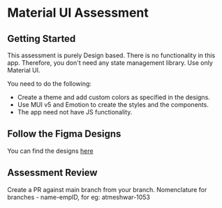 # Material UI Assessment

## Getting Started
This assessment is purely Design based. There is no functionality in this app. Therefore, you don't need any state management library. Use only Material UI.

You need to do the following:
- Create a theme and add custom colors as specified in the designs.
- Use MUI v5 and Emotion to create the styles and the components.
- The app need not have JS functionality.

## Follow the Figma Designs
You can find the designs [here](https://www.figma.com/file/uLWqtXUhy7iDllK3eo4Nww/MUI?node-id=0-1&t=wagJdhivbxs3OM4v-0)

## Assessment Review
Create a PR against main branch from your branch. Nomenclature for branches - name-empID, for eg: atmeshwar-1053

